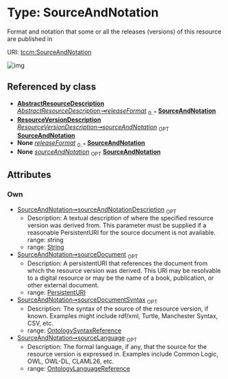 
# Type: SourceAndNotation


Format and notation that some or all the releases (versions) of this resource are published in

URI: [tccm:SourceAndNotation](https://hotecosystem.org/tccm/SourceAndNotation)


![img](http://yuml.me/diagram/nofunky;dir:TB/class/[OntologySyntaxReference]<sourceDocumentSyntax%200..1-++[SourceAndNotation&#124;sourceAndNotationDescription:string%20%3F;sourceDocument:PersistentURI%20%3F],[OntologyLanguageReference]<sourceLanguage%200..1-++[SourceAndNotation],[AbstractResourceDescription]++-%20releaseFormat%200..*>[SourceAndNotation],[ResourceVersionDescription]++-%20sourceAndNotation%200..1>[SourceAndNotation],[ResourceVersionDescription],[OntologySyntaxReference],[OntologyLanguageReference],[AbstractResourceDescription])

## Referenced by class

 *  **[AbstractResourceDescription](AbstractResourceDescription.md)** *[AbstractResourceDescription➞releaseFormat](AbstractResourceDescription_releaseFormat.md)*  <sub>0..*</sub>  **[SourceAndNotation](SourceAndNotation.md)**
 *  **[ResourceVersionDescription](ResourceVersionDescription.md)** *[ResourceVersionDescription➞sourceAndNotation](ResourceVersionDescription_sourceAndNotation.md)*  <sub>OPT</sub>  **[SourceAndNotation](SourceAndNotation.md)**
 *  **None** *[releaseFormat](releaseFormat.md)*  <sub>0..*</sub>  **[SourceAndNotation](SourceAndNotation.md)**
 *  **None** *[sourceAndNotation](sourceAndNotation.md)*  <sub>OPT</sub>  **[SourceAndNotation](SourceAndNotation.md)**

## Attributes


### Own

 * [SourceAndNotation➞sourceAndNotationDescription](SourceAndNotation_sourceAndNotationDescription.md)  <sub>OPT</sub>
    * Description: A textual description of where the specified resource version was derived from. This parameter must be supplied if a reasonable PersistentURI for the source document is not available. range: string
    * range: [String](types/String.md)
 * [SourceAndNotation➞sourceDocument](SourceAndNotation_sourceDocument.md)  <sub>OPT</sub>
    * Description: A persistentURI that references the document from which the resource version was derived. This URI may be resolvable to a digital resource or may be the name of a book, publication, or other external document.
    * range: [PersistentURI](types/PersistentURI.md)
 * [SourceAndNotation➞sourceDocumentSyntax](SourceAndNotation_sourceDocumentSyntax.md)  <sub>OPT</sub>
    * Description: The syntax of the source of the resource version, if known. Examples might include rdf/xml, Turtle, Manchester Syntax, CSV, etc.
    * range: [OntologySyntaxReference](OntologySyntaxReference.md)
 * [SourceAndNotation➞sourceLanguage](SourceAndNotation_sourceLanguage.md)  <sub>OPT</sub>
    * Description: The formal language, if any, that the source for the resource version is expressed in. Examples include Common Logic, OWL, OWL-DL, CLAML26, etc.
    * range: [OntologyLanguageReference](OntologyLanguageReference.md)
